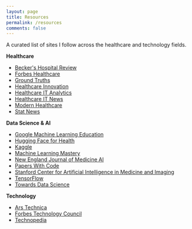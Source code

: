 ```yaml
---
layout: page
title: Resources
permalink: /resources
comments: false
---
```


<div class="row justify-content-between">
<div class="col-md-8 pr-5">

<p>A curated list of sites I follow across the healthcare and technology fields.</p>

<p>
<b>Healthcare</b>
<ul>
<li><a href="https://www.beckershospitalreview.com/">Becker's Hospital Review</a></li>
<li><a href="https://www.forbes.com/healthcare">Forbes Healthcare</a></li>
<li><a href="https://erictopol.substack.com/">Ground Truths</a></li>
<li><a href="https://www.hcinnovationgroup.com/">Healthcare Innovation</a></li>
<li><a href="https://healthitanalytics.com/">Healthcare IT Analytics</a></li>
<li><a href="https://www.healthcareitnews.com/">Healthcare IT News</a></li>
<li><a href="https://www.modernhealthcare.com/">Modern Healthcare</a></li>
<li><a href="https://www.statnews.com/">Stat News</a></li>
</ul>
</p>

<p>
<b>Data Science & AI</b>
<ul>
<li><a href="https://developers.google.com/machine-learning">Google Machine Learning Education</a></li>
<li><a href="https://huggingface.co/hf4h">Hugging Face for Health</a></li>
<li><a href="https://www.kaggle.com/search?q=healthcare">Kaggle</a></li>
<li><a href="https://machinelearningmastery.com/">Machine Learning Mastery</a></li>
<li><a href="https://ai.nejm.org/">New England Journal of Medicine AI</a></li>
<li><a href="https://paperswithcode.com/search?q_meta=&q_type=&q=healthcare">Papers With Code</a></li>
<li><a href="https://www.youtube.com/c/stanfordaimi">Stanford Center for Artificial Intelligence in Medicine and Imaging</a></li>
<li><a href="https://www.tensorflow.org/">TensorFlow</a></li>
<li><a href="https://towardsdatascience.com/">Towards Data Science</a></li>
</ul>
</p>

<p>
<b>Technology</b>
<ul>
<li><a href="https://arstechnica.com/information-technology/">Ars Technica</a></li>
<li><a href="https://www.forbes.com/sites/forbestechcouncil">Forbes Technology Council</a></li>
<li><a href="https://www.techopedia.com/">Technopedia</a></li>
</ul>
</p>

<!--
<p>Have a resource you would like to recommend? Feel free to leave a comment below.</p>
-->

</div>

<div class="col-md-4">

<div class="sticky-top sticky-top-80">
<!--
<h5>Buy me a coffee</h5>
-->
<!--
<p>Thank you for your support! Your donation helps me to maintain and improve <a target="_blank" href="https://github.com/wowthemesnet/mediumish-theme-jekyll">Mediumish <i class="fab fa-github"></i></a>.</p>
-->
<!--
<a target="_blank" href="https://www.wowthemes.net/donate/" class="btn btn-danger">Buy me a coffee</a> <a target="_blank" href="https://bootstrapstarter.com/bootstrap-templates/template-mediumish-bootstrap-jekyll/" class="btn btn-warning">Documentation</a>
-->
</div>
</div>
</div>
